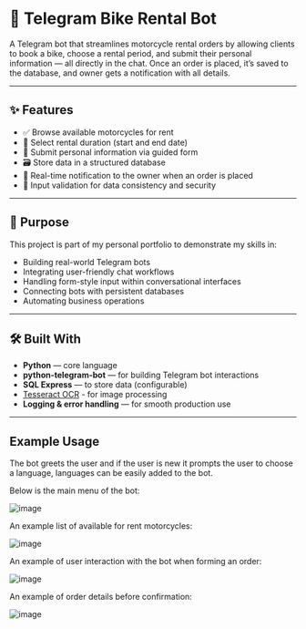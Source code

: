 # 🛵 Telegram Bike Rental Bot

A Telegram bot that streamlines motorcycle rental orders by allowing clients to book a bike, choose a rental period, and submit their personal information — all directly in the chat. Once an order is placed, it’s saved to the database, and owner gets a notification with all details.

---

## ✨ Features

- ✅ Browse available motorcycles for rent
- 📆 Select rental duration (start and end date)
- 🧾 Submit personal information via guided form
- 🗃️ Store data in a structured database
- 🔔 Real-time notification to the owner when an order is placed
- 🔐 Input validation for data consistency and security

---

## 🎯 Purpose

This project is part of my personal portfolio to demonstrate my skills in:

- Building real-world Telegram bots
- Integrating user-friendly chat workflows
- Handling form-style input within conversational interfaces
- Connecting bots with persistent databases
- Automating business operations

---

## 🛠️ Built With

- **Python** — core language
- **python-telegram-bot** — for building Telegram bot interactions
- **SQL Express** — to store data (configurable)
- [Tesseract OCR](https://github.com/tesseract-ocr/tesseract) - for image processing
- **Logging & error handling** — for smooth production use

---

## Example Usage
The bot greets the user and if the user is new it prompts the user to choose a language, languages can be easily added to the bot.

Below is the main menu of the bot:

![image](https://github.com/user-attachments/assets/c8499570-ed4c-4c79-bd22-29b421f7dec5)

An example list of available for rent motorcycles:

![image](https://github.com/user-attachments/assets/99f2e260-ccea-4444-a811-bec81bbb3ef0)

An example of user interaction with the bot when forming an order:

![image](https://github.com/user-attachments/assets/653b2a0c-77e9-4dae-a87c-cfe80e91516f)

An example of order details before confirmation:

![image](https://github.com/user-attachments/assets/e131e83f-0c87-43cf-af7c-b6d5a35bf47c)
